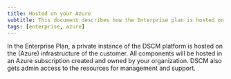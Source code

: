 ```yaml
---
title: Hosted on your Azure
subtitle: This document describes how the Enterprise plan is hosted on your Azure
tags: [enterprise, azure]
---
```


In the Enterprise Plan, a private instance of the DSCM platform is hosted on the (Azure) infrastructure of the customer. All components will be hosted in an Azure subscription created and owned by your organization. DSCM also gets admin access to the resources for management and support. 
